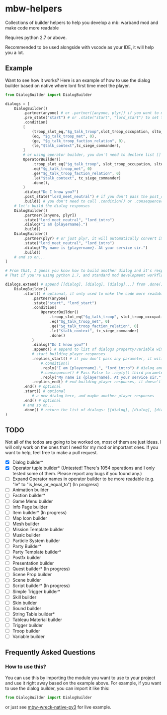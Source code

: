 # mbw-helpers
Collections of builder helpers to help you develop a mb: warband mod and make code more readable

Requires python 2.7 or above.

Recommended to be used alongside with vscode as your IDE, it will help you a lot.

## Example
Want to see how it works? Here is an example of how to use the dialog builder based on native where lord first time meet the player.

```python
from DialogBuilder import DialogBuilder

dialogs = [
    DialogBuilder()
        .partner(anyone) # or .partner([anyone, plyr]) if you want to make a player response/choice
        .pre_state("start") # or .state("start", "lord_start") to set the pre_state and post_state
        .condition(
        [
            (troop_slot_eq,"$g_talk_troop",slot_troop_occupation, slto_kingdom_hero),
            (eq, "$g_talk_troop_met", 0),
            (ge, "$g_talk_troop_faction_relation", 0),
            (le,"$talk_context",tc_siege_commander),
        ]
        # or using operator builder, you don't need to declare list [] (square brackets)
        OperatorBuilder()
            .troop_slot_eq("$g_talk_troop", slot_troop_occupation, slto_kingdom_hero)
            .eq("$g_talk_troop_met", 0)
            .ge("$g_talk_troop_faction_relation", 0)
            .le("$talk_context", tc_siege_commander)
            .done(),
        )
        .dialog("Do I know you?")
        .post_state("lord_meet_neutral") # if you don't pass the post_state it will automatically set it to "close_window"
        .build() # you don't need to call .condition() or .consequence() if your dialog doesn't have any, they automatically return an empty list
    # let's build the dialog responses
    DialogBuilder()
        .partner([anyone, plyr])
        .state("lord_meet_neutral", "lord_intro")
        .dialog("I am {playername}.")
        .build()
    DialogBuilder()
        .partner(plyr) # or just plyr, it will automatically convert it to [anyone, plyr] by the builder
        .state("lord_meet_neutral", "lord_intro")
        .dialog("My name is {playername}. At your service sir.")
        .build()
    # and so on...
]

# From that, I guess you know how to build another dialog and it's responses.
# That if you're using python 2.7, and standard mod development workflow. In modern development workflow, you can't use below inside the dialogs list, but, in exchange you can do even better:

dialogs.extend( # append [[dialog], [dialog], [dialog]...] from .done() to the dialogs list variable
    DialogBuilder()
        .start() # optional, it only used to make the code more readable and doesn't do anything
            .partner(anyone)
            .state("start", "lord_start")
            .condition(
                OperatorBuilder()
                    .troop_slot_eq("$g_talk_troop", slot_troop_occupation, slto_kingdom_hero)
                    .eq("$g_talk_troop_met", 0)
                    .ge("$g_talk_troop_faction_relation", 0)
                    .le("$talk_context", tc_siege_commander)
                    .done()
            )
            .dialog("Do I know you?")
            .append() # append to list of dialogs property/variable within the builder itself
            # start building player responses
            .replies_start() # if you don't pass any parameter, it will automatically set the post_state of the previous dialog as the pre_state of the player response. It also automatically set the partner to [anyone, plyr]
                #.condition()
                .reply("I am {playername}.", "lord_intro") # dialog and post_state, if you don't pass the post_state it will automatically set it to "close_window"
                #.consequence() # Pass False to .reply() third parameter to enable consequence
                .reply("My name is {playername}. At your service sir.", "lord_intro")
            .replies_end() # end building player responses, it doesn't nothing and only used for readability
        .end() # optional
        .start() # optional
            # a new dialog here, and maybe another player responses
        .end() # optional
        # and so on...
        .done() # return the list of dialogs: [[dialog], [dialog], [dialog]...]
)
```

## TODO
Not all of the todos are going to be worked on, most of them are just ideas. I will only work on the ones that I need for my mod or important ones. If you want to help, feel free to make a pull request.

- [x] Dialog builder*
- [x] Operator tuple builder* (Untested! There's 1054 operations and I only tested some of them. Please report any bugs if you found any.)
- [ ] Expand Operator names in operator builder to be more readable (e.g. "le" to "is_less_or_equal_to") (In progress)
- [ ] Animation builder
- [ ] Faction builder*
- [ ] Game Menu builder
- [ ] Info Page builder
- [ ] Item builder* (In progress)
- [ ] Map Icon builder
- [ ] Mesh builder
- [ ] Mission Template builder
- [ ] Music builder
- [ ] Particle System builder
- [ ] Party Builder*
- [ ] Party Template builder*
- [ ] Postfx builder
- [ ] Presentation builder
- [ ] Quest builder* (In progress)
- [ ] Scene Prop builder
- [ ] Scene builder
- [ ] Script builder* (In progress)
- [ ] Simple Trigger builder*
- [ ] Skill builder
- [ ] Skin builder
- [ ] Sound builder
- [ ] String Table builder*
- [ ] Tableau Material builder
- [ ] Trigger builder
- [ ] Troop builder
- [ ] Variable builder

## Frequently Asked Questions

### How to use this?
You can use this by importing the module you want to use to your project and use it right away based on the example above.
For example, if you want to use the dialog builder, you can import it like this:

```python
from DialogBuilder import DialogBuilder
```

or just see [mbw-wreck-native-py3](https://github.com/iniznet/mbw-wreck-native-py3) for live example.